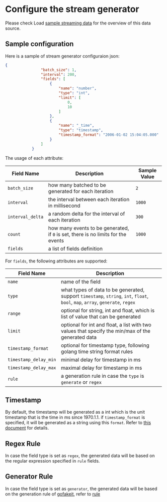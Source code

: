 # Configure the stream generator

Please check Load [sample streaming data](ingestion#load-sample-streaming-data) for the overview of this data source.

## Sample configuration

Here is a sample of stream generator configuraion json:

```json
{
                "batch_size": 1,
                "interval": 200,
                "fields": [
                    {
                        "name": "number",
                        "type": "int",
                        "limit": [
                            0,
                            10
                        ]
                    },
                    {
                        "name": "_time",
                        "type": "timestamp",
                        "timestamp_format": "2006-01-02 15:04:05.000"
                    }
                ]
            }
```

The usage of each attribute:

| Field Name       | Description                                                  | Sample Value |
| ---------------- | ------------------------------------------------------------ | ------------ |
| `batch_size`     | how many batched to be generated for each iteration          | `2`          |
| `interval`       | the interval between each iteration in millisecond           | `1000`       |
| `interval_delta` | a random delta for the interval of each iteration            | `300`        |
| `count`          | how many events to be generated, if `0` is set, there is no limits for the events | `1000`       |
| `fields`         | a list of fields definition                                  |              |



For  `fields`, the following attributes are supported:



| Field Name            | Description                                                  |
| --------------------- | ------------------------------------------------------------ |
| `name`                | name of the field                                            |
| `type`                | what types of data to be generated, support `timestamp`, `string`, `int`, `float`, `bool`, `map`, `array`, `generate`, `regex` |
| `range`               | optional for string, int and float, which is list of value that can be generated |
| `limit`               | optional for int and float, a list with two values that specify the min/max of the generated data |
| `timestamp_format`    | optional for timestamp type, following golang time string format rules |
| `timestamp_delay_min` | minimal delay for timestamp in ms                            |
| `timestamp_delay_max` | maximal delay for timestamp in ms                            |
| `rule`                | a generation rule in case the `type` is `generate` or `regex` |

## Timestamp

By default, the timestamp will be generated as a int which is the unit timestamp that is the time in ms since 1970.1.1.
if `timestamp_format` is specified, it will be generated as a string using this `format`.  Refer to [this document](https://www.geeksforgeeks.org/time-formatting-in-golang/) for details.

## Regex Rule

In case the field type is set as `regex`, the generated data will be based on the regular expression specified in `rule` fields.

## Generator Rule

In case the field type is set as `generator`, the generated data will be based on the generation rule of [gofakeit](https://github.com/brianvoe/gofakeit), refer to [rule](https://pkg.go.dev/github.com/brianvoe/gofakeit/v6#example-Faker.Generate)